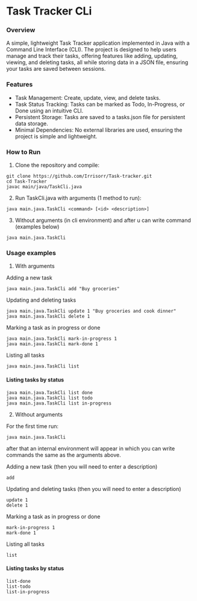 # Task Tracker CLi

### Overview
A simple, lightweight Task Tracker application implemented in Java with a Command Line Interface (CLI). 
The project is designed to help users manage and track their tasks, offering features like adding, updating, viewing, and deleting tasks, all while storing data in a JSON file, ensuring your tasks are saved between sessions.

### Features

- Task Management: Create, update, view, and delete tasks.
- Task Status Tracking: Tasks can be marked as Todo, In-Progress, or Done using an intuitive CLI.
- Persistent Storage: Tasks are saved to a tasks.json file for persistent data storage.
- Minimal Dependencies: No external libraries are used, ensuring the project is simple and lightweight.

### How to Run

1. Clone the repository and compile:
```
git clone https://github.com/Irrisorr/Task-tracker.git
cd Task-Tracker
javac main/java/TaskCli.java
```
2. Run TaskCli.java with arguments (1 method to run):
```
java main.java.TaskCli <command> [<id> <description>]
```
3. Without arguments (in cli environment) and after u can write command (examples below)
```
java main.java.TaskCli
```

### Usage examples

1. With arguments

Adding a new task
```
java main.java.TaskCli add "Buy groceries"
```
Updating and deleting tasks
```
java main.java.TaskCli update 1 "Buy groceries and cook dinner"
java main.java.TaskCli delete 1
```

Marking a task as in progress or done
```
java main.java.TaskCli mark-in-progress 1
java main.java.TaskCli mark-done 1
```

Listing all tasks
```
java main.java.TaskCli list
```

#### Listing tasks by status
```
java main.java.TaskCli list done
java main.java.TaskCli list todo
java main.java.TaskCli list in-progress
```

2. Without arguments

For the first time run:
```
java main.java.TaskCli
```

after that an internal environment will appear in which you can write commands the same as the arguments above.

Adding a new task (then you will need to enter a description)
```
add
```
Updating and deleting tasks (then you will need to enter a description)
```
update 1
delete 1
```

Marking a task as in progress or done
```
mark-in-progress 1
mark-done 1
```

Listing all tasks
```
list
```

#### Listing tasks by status
```
list-done
list-todo
list-in-progress
```
